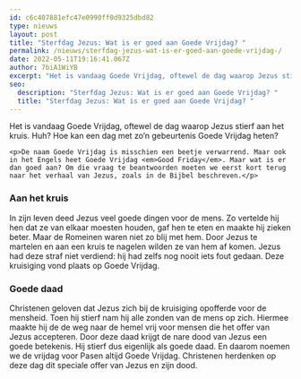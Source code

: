 ```yaml
---
id: c6c407881efc47e0990ff0d9325dbd82
type: nieuws
layout: post
title: "Sterfdag Jezus: Wat is er goed aan Goede Vrijdag? "
permalink: /nieuws/sterfdag-jezus-wat-is-er-goed-aan-goede-vrijdag-/
date: 2022-05-11T19:16:41.067Z
author: 7biA1WiYB
excerpt: "Het is vandaag Goede Vrijdag, oftewel de dag waarop Jezus stierf aan het kruis. Huh? Hoe kan een dag met zo’n gebeurtenis Goede Vrijdag heten?  "
seo:
  description: "Sterfdag Jezus: Wat is er goed aan Goede Vrijdag? "
  title: "Sterfdag Jezus: Wat is er goed aan Goede Vrijdag? "
---
```

Het is vandaag Goede Vrijdag, oftewel de dag waarop Jezus stierf aan het kruis. Huh? Hoe kan een dag met zo’n gebeurtenis Goede Vrijdag heten?  

    <p>De naam Goede Vrijdag is misschien een beetje verwarrend. Maar ook in het Engels heet Goede Vrijdag <em>Good Friday</em>. Maar wat is er dan goed aan? Om die vraag te beantwoorden moeten we eerst kort terug naar het verhaal van Jezus, zoals in de Bijbel beschreven.</p>
<h3>Aan het kruis</h3>
<p>In zijn leven deed Jezus veel goede dingen voor de mens. Zo vertelde hij hen dat ze van elkaar moesten houden, gaf hen te eten en maakte hij zieken beter. Maar de Romeinen waren niet zo blij met hem. Door Jezus te martelen en aan een kruis te nagelen wilden ze van hem af komen. Jezus had deze straf niet verdiend: hij had zelfs nog nooit iets fout gedaan. Deze kruisiging vond plaats op Goede Vrijdag. </p>
<h3>Goede daad</h3>
<p>Christenen geloven dat Jezus zich bij de kruisiging opofferde voor de mensheid. Toen hij stierf nam hij alle zonden van de mens op zich. Hiermee maakte hij de de weg naar de hemel vrij voor mensen die het offer van Jezus accepteren. Door deze daad krijgt de nare dood van Jezus een goede betekenis. Hij stierf dus eigenlijk als goede daad. En daarom noemen we de vrijdag voor Pasen altijd Goede Vrijdag. Christenen herdenken op deze dag dit speciale offer van Jezus en zijn dood. </p>  
